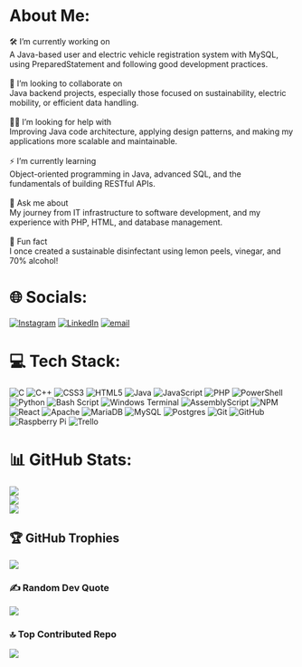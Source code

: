 # About Me:
🛠️ I’m currently working on<br>A Java-based user and electric vehicle registration system with MySQL, using PreparedStatement and following good development practices.<br><br>🤝 I’m looking to collaborate on<br>Java backend projects, especially those focused on sustainability, electric mobility, or efficient data handling.<br><br>🙋‍♂️ I’m looking for help with<br>Improving Java code architecture, applying design patterns, and making my applications more scalable and maintainable.<br><br>⚡ I’m currently learning<br>Object-oriented programming in Java, advanced SQL, and the fundamentals of building RESTful APIs.<br><br>💬 Ask me about<br>My journey from IT infrastructure to software development, and my experience with PHP, HTML, and database management.<br><br>🌱 Fun fact<br>I once created a sustainable disinfectant using lemon peels, vinegar, and 70% alcohol!


# 🌐 Socials:
[![Instagram](https://img.shields.io/badge/Instagram-%23E4405F.svg?logo=Instagram&logoColor=white)](https://instagram.com/fegcocco) [![LinkedIn](https://img.shields.io/badge/LinkedIn-%230077B5.svg?logo=linkedin&logoColor=white)](https://linkedin.com/in/felipegcocco) [![email](https://img.shields.io/badge/Email-D14836?logo=gmail&logoColor=white)](mailto:fgiacominicocco@gmail.com) 

# 💻 Tech Stack:
![C](https://img.shields.io/badge/c-%2300599C.svg?style=flat&logo=c&logoColor=white) ![C++](https://img.shields.io/badge/c++-%2300599C.svg?style=flat&logo=c%2B%2B&logoColor=white) ![CSS3](https://img.shields.io/badge/css3-%231572B6.svg?style=flat&logo=css3&logoColor=white) ![HTML5](https://img.shields.io/badge/html5-%23E34F26.svg?style=flat&logo=html5&logoColor=white) ![Java](https://img.shields.io/badge/java-%23ED8B00.svg?style=flat&logo=openjdk&logoColor=white) ![JavaScript](https://img.shields.io/badge/javascript-%23323330.svg?style=flat&logo=javascript&logoColor=%23F7DF1E) ![PHP](https://img.shields.io/badge/php-%23777BB4.svg?style=flat&logo=php&logoColor=white) ![PowerShell](https://img.shields.io/badge/PowerShell-%235391FE.svg?style=flat&logo=powershell&logoColor=white) ![Python](https://img.shields.io/badge/python-3670A0?style=flat&logo=python&logoColor=ffdd54) ![Bash Script](https://img.shields.io/badge/bash_script-%23121011.svg?style=flat&logo=gnu-bash&logoColor=white) ![Windows Terminal](https://img.shields.io/badge/Windows%20Terminal-%234D4D4D.svg?style=flat&logo=windows-terminal&logoColor=white) ![AssemblyScript](https://img.shields.io/badge/assembly%20script-%23000000.svg?style=flat&logo=assemblyscript&logoColor=white) ![NPM](https://img.shields.io/badge/NPM-%23CB3837.svg?style=flat&logo=npm&logoColor=white) ![React](https://img.shields.io/badge/react-%2320232a.svg?style=flat&logo=react&logoColor=%2361DAFB) ![Apache](https://img.shields.io/badge/apache-%23D42029.svg?style=flat&logo=apache&logoColor=white) ![MariaDB](https://img.shields.io/badge/MariaDB-003545?style=flat&logo=mariadb&logoColor=white) ![MySQL](https://img.shields.io/badge/mysql-4479A1.svg?style=flat&logo=mysql&logoColor=white) ![Postgres](https://img.shields.io/badge/postgres-%23316192.svg?style=flat&logo=postgresql&logoColor=white) ![Git](https://img.shields.io/badge/git-%23F05033.svg?style=flat&logo=git&logoColor=white) ![GitHub](https://img.shields.io/badge/github-%23121011.svg?style=flat&logo=github&logoColor=white) ![Raspberry Pi](https://img.shields.io/badge/-Raspberry_Pi-C51A4A?style=flat&logo=Raspberry-Pi) ![Trello](https://img.shields.io/badge/Trello-%23026AA7.svg?style=flat&logo=Trello&logoColor=white) 
# 📊 GitHub Stats:
![](https://github-readme-stats.vercel.app/api?username=FeCocco&theme=dark&hide_border=false&include_all_commits=false&count_private=false)<br/>
![](https://nirzak-streak-stats.vercel.app/?user=FeCocco&theme=dark&hide_border=false)<br/>
![](https://github-readme-stats.vercel.app/api/top-langs/?username=FeCocco&theme=dark&hide_border=false&include_all_commits=false&count_private=false&layout=compact)

## 🏆 GitHub Trophies
![](https://github-profile-trophy.vercel.app/?username=FeCocco&theme=dark&no-frame=true&no-bg=true&margin-w=4)

### ✍️ Random Dev Quote
![](https://quotes-github-readme.vercel.app/api?type=vetical&theme=tokyonight)

### 🔝 Top Contributed Repo
![](https://github-contributor-stats.vercel.app/api?username=FeCocco&limit=5&theme=dark&combine_all_yearly_contributions=true)
